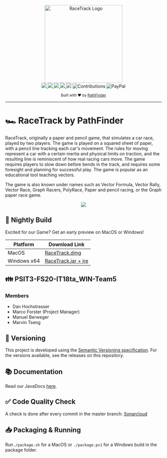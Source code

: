 <div align="center">
  <img src="https://github.com/Beomar97/RaceTrack/blob/main/asset/RaceTrack_Logo.png" alt="RaceTrack Logo" height="250">

  <br>

  <a href="https://sonarcloud.io/dashboard?id=PSIT3-FS20-IT18ta_WIN-Team5-RaceTrack">
    <img src="https://sonarcloud.io/api/project_badges/measure?project=PSIT3-FS20-IT18ta_WIN-Team5-RaceTrack&metric=alert_status">
  </a>
  <a href="https://sonarcloud.io/dashboard?id=PSIT3-FS20-IT18ta_WIN-Team5-RaceTrack">
    <img src="https://sonarcloud.io/api/project_badges/measure?project=PSIT3-FS20-IT18ta_WIN-Team5-RaceTrack&metric=bugs">
  </a>
  <a href="https://sonarcloud.io/dashboard?id=PSIT3-FS20-IT18ta_WIN-Team5-RaceTrack">
    <img src="https://sonarcloud.io/api/project_badges/measure?project=PSIT3-FS20-IT18ta_WIN-Team5-RaceTrack&metric=code_smells">
  </a>
  <a href="https://sonarcloud.io/dashboard?id=PSIT3-FS20-IT18ta_WIN-Team5-RaceTrack">
    <img src="https://sonarcloud.io/api/project_badges/measure?project=PSIT3-FS20-IT18ta_WIN-Team5-RaceTrack&metric=security_rating">
  </a>
  <img src="https://dev.azure.com/tsengmar/RaceTrack/_apis/build/status/RaceTrack-Maven-CI-MACOS">
  <img src="https://img.shields.io/badge/contributions-welcome-brightgreen" alt="Contributions">
  <img src="https://img.shields.io/badge/support-PayPal-blue?logo=PayPal" alt="PayPal">

  <sub>Built with ❤️ by <a href="https://github.zhaw.ch/PathFinder">PathFinder</a></sub>
</div>

---

# 🏎️ RaceTrack by PathFinder

RaceTrack, originally a paper and pencil game, that simulates a car race, played by two players. The game is played on a squared sheet of paper, with a pencil line tracking each car's movement. The rules for moving represent a car with a certain inertia and physical limits on traction, and the resulting line is reminiscent of how real racing cars move. The game requires players to slow down before bends in the track, and requires some foresight and planning for successful play. The game is popular as an educational tool teaching vectors.

The game is also known under names such as Vector Formula, Vector Rally, Vector Race, Graph Racers, PolyRace, Paper and pencil racing, or the Graph paper race game.

<div align="center">
 <img src="https://dublin.zhaw.ch/~tsengmar/RaceTrack.gif" />
</div>

## 🌌 Nightly Build

Excited for our Game? Get an early preview on MacOS or Windows!

| Platform    | Download Link                                                                         |
| ----------- | ------------------------------------------------------------------------------------- |
| MacOS       | [RaceTrack.dmg](http://dublin.zhaw.ch/~tsengmar/package/RaceTrack%201.0.dmg)          |
| Windows x64 | [RaceTrack.jar + jre](http://dublin.zhaw.ch/~tsengmar/package/RaceTrack_Windows64.zip)|

## 👪 PSIT3-FS20-IT18ta_WIN-Team5

### Members

- Dan Hochstrasser
- Marco Forster (Project Manager)
- Manuel Berweger
- Marvin Tseng

## 📕 Versioning
This project is developed using the [Semantic Versioning specification](https://semver.org/). For the versions available, see the releases on this repository.

## 📚 Documentation

Read our JavaDocs [here](http://dublin.zhaw.ch/~tsengmar/apidocs/).

## ✅ Code Quality Check

A check is done after every commit in the master branch: [Sonarcloud](https://sonarcloud.io/dashboard?id=PSIT3-FS20-IT18ta_WIN-Team5-RaceTrack)

## 📥 Packaging & Running

Run`./package.sh` for a MacOS or `./package.ps1` for a Windows build in the package folder.

